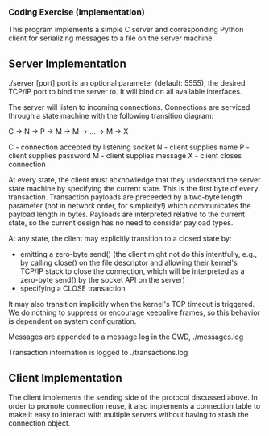 ### Coding Exercise (Implementation)

This program implements a simple C server and corresponding Python client for
serializing messages to a file on the server machine.

## Server Implementation

./server [port]
port is an optional parameter (default: 5555), the desired TCP/IP port to bind
the server to.  It will bind on all available interfaces.

The server will listen to incoming connections.  Connections are serviced
through a state machine with the following transition diagram:

  C -> N -> P -> M -> M -> ... -> M -> X

  C - connection accepted by listening socket
  N - client supplies name
  P - client supplies password
  M - client supplies message
  X - client closes connection

At every state, the client must acknowledge that they understand the server
state machine by specifying the current state.  This is the first byte of every
transaction. Transaction payloads are preceeded by a two-byte length parameter
(not in network order, for simplicity!) which communicates the payload length in
bytes.  Payloads are interpreted relative to the current state, so the current
design has no need to consider payload types.

At any state, the client may explicitly transition to a closed state by:
 * emitting a zero-byte send() (the client might not do this intentfully, e.g.,
   by calling close() on the file descriptor and allowing their kernel's TCP/IP
   stack to close the connection, which will be interpreted as a zero-byte
   send() by the socket API on the server)
 * specifying a CLOSE transaction

It may also transition implicitly when the kernel's TCP timeout is triggered.
We do nothing to suppress or encourage keepalive frames, so this behavior is
dependent on system configuration.

Messages are appended to a message log in the CWD, ./messages.log

Transaction information is logged to ./transactions.log

## Client Implementation

The client implements the sending side of the protocol discussed above.  In
order to promote connection reuse, it also implements a connection table to
make it easy to interact with multiple servers without having to stash the
connection object.
